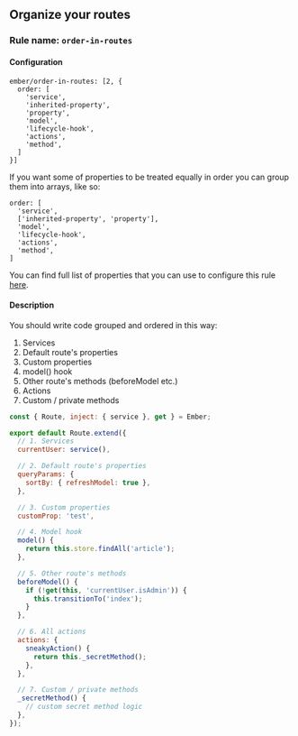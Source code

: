 ## Organize your routes

### Rule name: `order-in-routes`

#### Configuration

```
ember/order-in-routes: [2, {
  order: [
    'service',
    'inherited-property',
    'property',
    'model',
    'lifecycle-hook',
    'actions',
    'method',
  ]
}]
```

If you want some of properties to be treated equally in order you can group them into arrays, like so:

```
order: [
  'service',
  ['inherited-property', 'property'],
  'model',
  'lifecycle-hook',
  'actions',
  'method',
]
```

You can find full list of properties that you can use to configure this rule [here](lib/utils/property-order.js#L10).

#### Description

You should write code grouped and ordered in this way:

1. Services
2. Default route's properties
3. Custom properties
4. model() hook
5. Other route's methods (beforeModel etc.)
6. Actions
7. Custom / private methods

```javascript
const { Route, inject: { service }, get } = Ember;

export default Route.extend({
  // 1. Services
  currentUser: service(),

  // 2. Default route's properties
  queryParams: {
    sortBy: { refreshModel: true },
  },

  // 3. Custom properties
  customProp: 'test',

  // 4. Model hook
  model() {
    return this.store.findAll('article');
  },

  // 5. Other route's methods
  beforeModel() {
    if (!get(this, 'currentUser.isAdmin')) {
      this.transitionTo('index');
    }
  },

  // 6. All actions
  actions: {
    sneakyAction() {
      return this._secretMethod();
    },
  },

  // 7. Custom / private methods
  _secretMethod() {
    // custom secret method logic
  },
});
```
